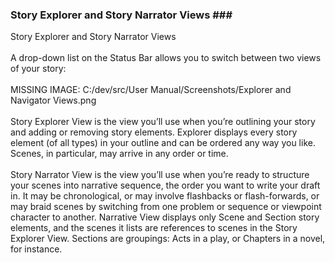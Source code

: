 ### Story Explorer and Story Narrator Views ### <br/>
Story Explorer and Story Narrator Views <br/>
 <br/>
A drop-down list on the Status Bar allows you to switch between two views of your story: <br/>
 <br/>
MISSING IMAGE: C:/dev/src/User Manual/Screenshots/Explorer  and Navigator Views.png <br/>
 <br/>
Story Explorer View is the view you’ll use when you’re outlining your story and adding or removing story elements. Explorer displays every story element (of all types) in your outline and can be ordered any way you like. Scenes, in particular, may arrive in any order or time. <br/>
 <br/>
Story Narrator View is the view you’ll use when you’re ready to structure your scenes into narrative sequence,  the order you want to write your draft in. It may be chronological, or may involve flashbacks or flash-forwards, or may braid scenes by switching from one problem or sequence or viewpoint character to another. Narrative View displays only Scene and Section story elements, and the scenes it lists are references to scenes in the Story Explorer View. Sections are groupings: Acts in a play, or Chapters in a novel, for instance.  <br/>
 <br/>
 <br/>
 <br/>
 <br/>
 <br/>

